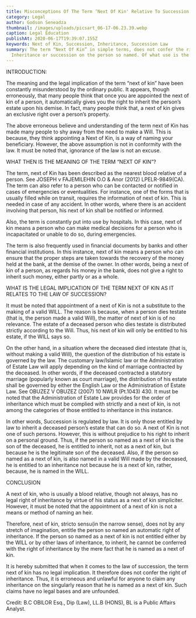 ```yaml
---
title: Misconceptions Of The Term ‘Next Of Kin' Relative To Succession.
category: Legal
author: Godson Seneadza
thumbnail: /images/uploads/picsart_06-17-06.23.39.webp
caption: Legal Education
publishAt: 2020-06-17T19:39:07.155Z
keywords: Next of Kin, Succession, Inheritance, Succession Law
summary: The term “Next Of Kin” in simple terms, does not confer the right of
  Inheritance or succession on the person so named. Of what use is the term?
---
```


INTRODUCTION:

The meaning and the legal implication of the term “next of kin” have been constantly misunderstood by the ordinary public. It appears, though erroneously, that many people think that once you are appointed the next of kin of a person, it automatically gives you the right to inherit the person’s estate upon his demise. In fact, many people think that, a next of kin gives an exclusive right over a person’s property.

The above erroneous believe and understanding of the term next of Kin has made many people to shy away from the need to make a Will. This is because, they think appointing a Next of Kin, is a way of naming your beneficiary. However, the above assumption is not in conformity with the law. It must be noted that, ignorance of the law is not an excuse.

WHAT THEN IS THE MEANING OF THE TERM “NEXT OF KIN”?

The term, next of Kin has been described as the nearest blood relative of a person. See JOSEPH v FAJEMILEHIN O.O & Anor (2012) LPELR-9849(CA). The term can also refer to a person who can be contacted or notified in cases of emergencies or eventualities. For instance, one of the forms that is usually filled while on transit, requires the information of next of kin. This is needed in case of any accident. In other words, where there is an accident involving that person, his next of kin shall be notified or informed.

Also, the term is constantly put into use by hospitals. In this case, next of kin means a person who can make medical decisions for a person who is incapacitated or unable to do so, during emergencies.

The term is also frequently used in financial documents by banks and other financial institutions. In this instance, next of kin means a person who can ensure that the proper steps are taken towards the recovery of the money held at the bank, at the demise of the owner. In other words, being a next of kin of a person, as regards his money in the bank, does not give a right to inherit such money, either partly or as a whole.

WHAT IS THE LEGAL IMPLICATION OF THE TERM NEXT OF KIN AS IT RELATES TO THE LAW OF SUCCESSION?

It must be noted that appointment of a next of Kin is not a substitute to the making of a valid WILL. The reason is because, when a person dies testate (that is, the person made a valid Will), the matter of next of kin is of no relevance. The estate of a deceased person who dies testate is distributed strictly according to the Will. Thus, his next of kin will only be entitled to his estate, if the WILL says so.

On the other hand, in a situation where the deceased died intestate (that is, without making a valid Will), the question of the distribution of his estate is governed by the law. The customary law/Islamic law or the Administration of Estate Law will apply depending on the kind of marriage contracted by the deceased. In other words, if the deceased contracted a statutory marriage (popularly known as court marriage), the distribution of his estate shall be governed by either the English Law or the Administration of Estate Law. See OBUZEZ V OBUZEZ (2007) 10 NWLR (Pt.1043) 430. It must be noted that the Administration of Estate Law provides for the order of inheritance which must be complied with strictly and a next of kin, is not among the categories of those entitled to inheritance in this instance.

In other words, Succession is regulated by law. It is only those entitled by law to inherit a deceased person’s estate that can do so. A next of Kin is not one of such persons. However, this is without prejudice to his right to inherit on a personal ground. Thus, if the person so named as a next of kin is the son of the deceased, he is entitled to inherit, not as a next of kin, but because he is the legitimate son of the deceased. Also, if the person so named as a next of kin, is also named in a valid Will made by the deceased, he is entitled to an inheritance not because he is a next of kin, rather, because, he is named in the WILL.

CONCLUSION

A next of kin, who is usually a blood relative, though not always, has no legal right of inheritance by virtue of his status as a next of kin simpliciter. However, it must be noted that the appointment of a next of kin is not a means or method of naming an heir.

Therefore, next of kin, stricto sensu(in the narrow sense), does not by any stretch of imagination, entitle the person so named an automatic right of inheritance. If the person so named as a next of kin is not entitled either by the WILL or by other laws of inheritance, to inherit, he cannot be conferred with the right of inheritance by the mere fact that he is named as a next of kin.

It is hereby submitted that when it comes to the law of succession, the term next of kin has no legal implication. It therefore does not confer the right of inheritance. Thus, it is erroneous and unlawful for anyone to claim any inheritance on the singularly reason that he is named as a next of kin. Such claims have no legal bases and are unfounded.

Credit: B.C OBILOR Esq., Dip (Law), LL.B (HONS), BL is a Public Affairs Analyst.

